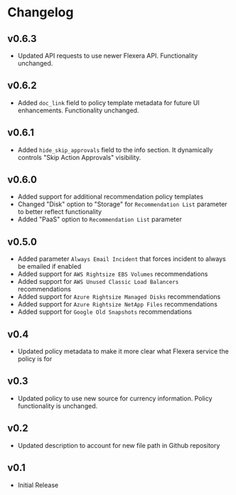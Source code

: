 # Changelog

## v0.6.3

- Updated API requests to use newer Flexera API. Functionality unchanged.

## v0.6.2

- Added `doc_link` field to policy template metadata for future UI enhancements. Functionality unchanged.

## v0.6.1

- Added `hide_skip_approvals` field to the info section. It dynamically controls "Skip Action Approvals" visibility.

## v0.6.0

- Added support for additional recommendation policy templates
- Changed "Disk" option to "Storage" for `Recommendation List` parameter to better reflect functionality
- Added "PaaS" option to `Recommendation List` parameter

## v0.5.0

- Added parameter `Always Email Incident` that forces incident to always be emailed if enabled
- Added support for `AWS Rightsize EBS Volumes` recommendations
- Added support for `AWS Unused Classic Load Balancers` recommendations
- Added support for `Azure Rightsize Managed Disks` recommendations
- Added support for `Azure Rightsize NetApp Files` recommendations
- Added support for `Google Old Snapshots` recommendations

## v0.4

- Updated policy metadata to make it more clear what Flexera service the policy is for

## v0.3

- Updated policy to use new source for currency information. Policy functionality is unchanged.

## v0.2

- Updated description to account for new file path in Github repository

## v0.1

- Initial Release
